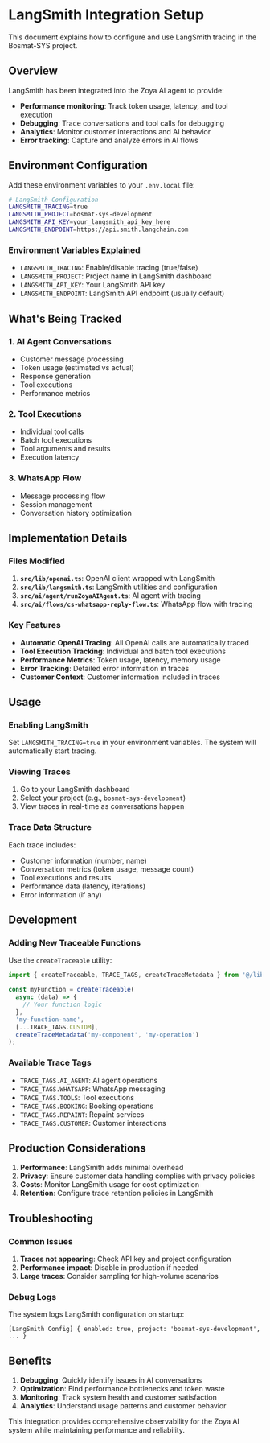 # LangSmith Integration Setup

This document explains how to configure and use LangSmith tracing in the Bosmat-SYS project.

## Overview

LangSmith has been integrated into the Zoya AI agent to provide:
- **Performance monitoring**: Track token usage, latency, and tool execution
- **Debugging**: Trace conversations and tool calls for debugging
- **Analytics**: Monitor customer interactions and AI behavior
- **Error tracking**: Capture and analyze errors in AI flows

## Environment Configuration

Add these environment variables to your `.env.local` file:

```bash
# LangSmith Configuration
LANGSMITH_TRACING=true
LANGSMITH_PROJECT=bosmat-sys-development
LANGSMITH_API_KEY=your_langsmith_api_key_here
LANGSMITH_ENDPOINT=https://api.smith.langchain.com
```

### Environment Variables Explained

- `LANGSMITH_TRACING`: Enable/disable tracing (true/false)
- `LANGSMITH_PROJECT`: Project name in LangSmith dashboard
- `LANGSMITH_API_KEY`: Your LangSmith API key
- `LANGSMITH_ENDPOINT`: LangSmith API endpoint (usually default)

## What's Being Tracked

### 1. AI Agent Conversations
- Customer message processing
- Token usage (estimated vs actual)
- Response generation
- Tool executions
- Performance metrics

### 2. Tool Executions
- Individual tool calls
- Batch tool executions
- Tool arguments and results
- Execution latency

### 3. WhatsApp Flow
- Message processing flow
- Session management
- Conversation history optimization

## Implementation Details

### Files Modified

1. **`src/lib/openai.ts`**: OpenAI client wrapped with LangSmith
2. **`src/lib/langsmith.ts`**: LangSmith utilities and configuration
3. **`src/ai/agent/runZoyaAIAgent.ts`**: AI agent with tracing
4. **`src/ai/flows/cs-whatsapp-reply-flow.ts`**: WhatsApp flow with tracing

### Key Features

- **Automatic OpenAI Tracing**: All OpenAI calls are automatically traced
- **Tool Execution Tracking**: Individual and batch tool executions
- **Performance Metrics**: Token usage, latency, memory usage
- **Error Tracking**: Detailed error information in traces
- **Customer Context**: Customer information included in traces

## Usage

### Enabling LangSmith

Set `LANGSMITH_TRACING=true` in your environment variables. The system will automatically start tracing.

### Viewing Traces

1. Go to your LangSmith dashboard
2. Select your project (e.g., `bosmat-sys-development`)
3. View traces in real-time as conversations happen

### Trace Data Structure

Each trace includes:
- Customer information (number, name)
- Conversation metrics (token usage, message count)
- Tool executions and results
- Performance data (latency, iterations)
- Error information (if any)

## Development

### Adding New Traceable Functions

Use the `createTraceable` utility:

```typescript
import { createTraceable, TRACE_TAGS, createTraceMetadata } from '@/lib/langsmith';

const myFunction = createTraceable(
  async (data) => {
    // Your function logic
  },
  'my-function-name',
  [...TRACE_TAGS.CUSTOM],
  createTraceMetadata('my-component', 'my-operation')
);
```

### Available Trace Tags

- `TRACE_TAGS.AI_AGENT`: AI agent operations
- `TRACE_TAGS.WHATSAPP`: WhatsApp messaging
- `TRACE_TAGS.TOOLS`: Tool executions
- `TRACE_TAGS.BOOKING`: Booking operations
- `TRACE_TAGS.REPAINT`: Repaint services
- `TRACE_TAGS.CUSTOMER`: Customer interactions

## Production Considerations

1. **Performance**: LangSmith adds minimal overhead
2. **Privacy**: Ensure customer data handling complies with privacy policies
3. **Costs**: Monitor LangSmith usage for cost optimization
4. **Retention**: Configure trace retention policies in LangSmith

## Troubleshooting

### Common Issues

1. **Traces not appearing**: Check API key and project configuration
2. **Performance impact**: Disable in production if needed
3. **Large traces**: Consider sampling for high-volume scenarios

### Debug Logs

The system logs LangSmith configuration on startup:
```
[LangSmith Config] { enabled: true, project: 'bosmat-sys-development', ... }
```

## Benefits

1. **Debugging**: Quickly identify issues in AI conversations
2. **Optimization**: Find performance bottlenecks and token waste
3. **Monitoring**: Track system health and customer satisfaction
4. **Analytics**: Understand usage patterns and customer behavior

This integration provides comprehensive observability for the Zoya AI system while maintaining performance and reliability.
